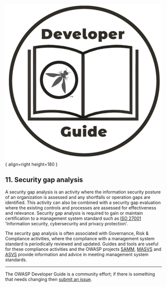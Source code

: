 ![Developer guide logo](../assets/images/dg_logo.png "OWASP Developer Guide"){ align=right height=180 }

## 11. Security gap analysis

A security gap analysis is an activity where the information security posture of an organization is assessed
and any shortfalls or operation gaps are identified.
This activity can also be combined with a security gap evaluation where the existing controls and processes
are assessed for effectiveness and relevance.
Security gap analysis is required to gain or maintain certification to a management system standard
such as [ISO 27001][iso27001] 'Information security, cybersecurity and privacy protection'.

The security gap analysis is often associated with Governance, Risk & Compliance activities,
where the compliance with a management system standard is periodically reviewed and updated.
Guides and tools are useful for these compliance activities and the OWASP projects [SAMM][samm],
[MASVS][masvs] and [ASVS][asvs] provide information and advice in meeting management system standards.

----

The OWASP Developer Guide is a community effort; if there is something that needs changing then [submit an issue][issue1300].

[asvs]: https://owasp.org/www-project-application-security-verification-standard/
[iso27001]: https://www.iso.org/standard/82875.html
[issue1300]: https://github.com/OWASP/DevGuide/issues/new?labels=enhancement&template=request.md&title=Update:%2011-security-gap-analysis/00-toc
[masvs]: https://mas.owasp.org/MASVS/
[samm]: https://owaspsamm.org/about/
